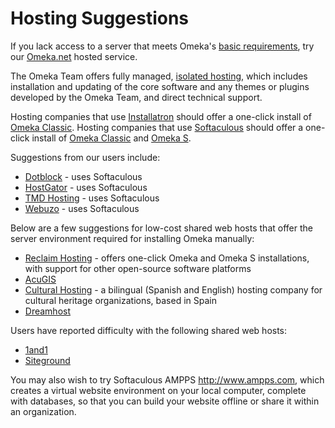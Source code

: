 # Hosting Suggestions

If you lack access to a server that meets Omeka's [basic requirements](../Installation/System_Requirements.md), try our [Omeka.net](http://omeka.net) hosted service.

The Omeka Team offers fully managed, [isolated hosting](http://omeka.org/about/services/), which includes installation and updating of the core software and any themes or plugins developed by the Omeka Team, and direct technical support.

Hosting companies that use [Installatron](https://installatron.com/) should offer a one-click install of [Omeka Classic](https://installatron.com/omeka). Hosting companies that use [Softaculous](https://softaculous.com/) should offer a one-click install of [Omeka Classic](https://www.softaculous.com/softaculous/apps/educational/Omeka) and [Omeka S](https://www.softaculous.com/softaculous/apps/others/Omeka_S).

Suggestions from our users include:

-   [Dotblock](http://www.dotblock.com) - uses Softaculous
-   [HostGator](http://hostgator.com) - uses Softaculous
-   [TMD Hosting](https://www.tmdhosting.com) - uses Softaculous
-   [Webuzo](http://webuzo.com) - uses Softaculous

Below are a few suggestions for low-cost shared web hosts that offer the server environment required for installing Omeka manually:

-   [Reclaim Hosting](https://reclaimhosting.com/) - offers one-click Omeka and Omeka S installations, with support for other open-source software platforms
-   [AcuGIS](http://www.acugis.com)
-   [Cultural Hosting](https://culturalhosting.com) - a bilingual (Spanish and English) hosting company for cultural heritage organizations, based in Spain
-   [Dreamhost](https://dreamhost.com)

Users have reported difficulty with the following shared web hosts:

-   [1and1](http://www.1and1.com)
-   [Siteground](http://www.siteground.com)

You may also wish to try Softaculous AMPPS <http://www.ampps.com>, which creates a virtual website environment on your local computer, complete with databases, so that you can build your website offline or share it within an organization.
